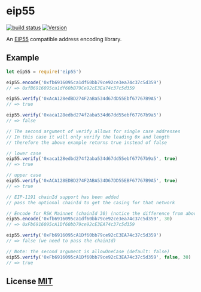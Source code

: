 # eip55

[![build status](https://secure.travis-ci.org/cryptocoinjs/eip55.png)](https://travis-ci.org/cryptocoinjs/eip55)
[![Version](https://img.shields.io/npm/v/eip55.svg)](https://www.npmjs.org/package/eip55)

An [EIP55](https://github.com/ethereum/EIPs/blob/f3a591f6718035ba358d6a479cadabe313f6ed36/EIPS/eip-55.md) compatible address encoding library.


## Example

``` javascript
let eip55 = require('eip55')

eip55.encode('0xfb6916095ca1df60bb79ce92ce3ea74c37c5d359')
// => 0xfB6916095ca1df60bB79Ce92cE3Ea74c37c5d359

eip55.verify('0xAcA128edBD274F2aBa534d67dD55Ebf67767B9A5')
// => true

eip55.verify('0xaca128edbd274f2aba534d67dd55ebf67767b9a5')
// => false

// The second argument of verify allows for single case addresses
// In this case it will only verify the leading 0x and length
// therefore the above example returns true instead of false

// lower case
eip55.verify('0xaca128edbd274f2aba534d67dd55ebf67767b9a5', true)
// => true

// upper case
eip55.verify('0xACA128EDBD274F2ABA534D67DD55EBF67767B9A5', true)
// => true

// EIP-1191 chainId support has been added
// pass the optional chainId to get the casing for that network

// Encode for RSK Mainnet (chainId 30) (notice the difference from above)
eip55.encode('0xfb6916095ca1df60bb79ce92ce3ea74c37c5d359', 30)
// => 0xFb6916095cA1Df60bb79ce92cE3EA74c37c5d359

eip55.verify('0xFb6916095cA1Df60bb79ce92cE3EA74c37c5d359')
// => false (we need to pass the chainId)

// Note: the second argument is allowOneCase (default: false)
eip55.verify('0xFb6916095cA1Df60bb79ce92cE3EA74c37c5d359', false, 30)
// => true
```


## License [MIT](LICENSE)
